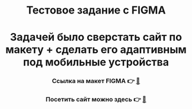 
# <div align="center">Тестовое задание с FIGMA</div> 
# <div align="center">Задачей было сверстать сайт по макету + сделать его адаптивным под мобильные устройства</div>  

  

### <div align="center">Ссылка на макет FIGMA &#128073; <a href="https://www.figma.com/file/YpWk0gFKB5P0AZbm4CsEog/tg%3A-%40maket_figma-Fast-Food---%D1%80%D0%B5%D1%81%D1%82%D0%BE%D1%80%D0%B0%D0%BD-%D0%B1%D1%8B%D1%81%D1%82%D1%80%D0%BE%D0%B3%D0%BE-%D0%BF%D0%B8%D1%82%D0%B0%D0%BD%D0%B8%D1%8F?type=design&node-id=0%3A1&t=A19H8nQTFFWg6BFe-15047">&#128209;</a></div>

### <div align="center">Посетить сайт можно здесь &#128073; <a href="https://walle1997.github.io/Burger-s-landing-test-case-/">&#128209;</a></div>

